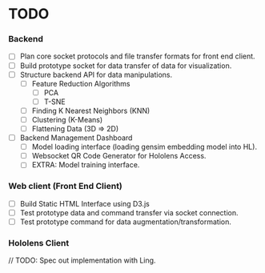 # TODO

### Backend
- [ ] Plan core socket protocols and file transfer formats for front end client.
- [ ] Build prototype socket for data transfer of data for visualization.
- [ ] Structure backend API for data manipulations.
    - [ ] Feature Reduction Algorithms
        - [ ] PCA
        - [ ] T-SNE
    - [ ] Finding K Nearest Neighbors (KNN)
    - [ ] Clustering (K-Means)
    - [ ] Flattening Data (3D => 2D)
- [ ] Backend Management Dashboard
    - [ ] Model loading interface (loading gensim embedding model into HL).
    - [ ] Websocket QR Code Generator for Hololens Access.
    - [ ] EXTRA: Model training interface.

### Web client (Front End Client)
- [ ] Build Static HTML Interface using D3.js
- [ ] Test prototype data and command transfer via socket connection.
- [ ] Test prototype command for data augmentation/transformation.

### Hololens Client
// TODO: Spec out implementation with Ling.
